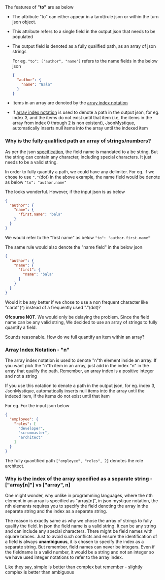 The features of **"to"** are as below

* The attribute "to" can either appear in a tarot/rule json or within the turn json object.
* This attribute refers to a single field in the output json that needs to be populated
* The output field is denoted as a fully qualified path, as an array of json strings

  For eg.
  `"to": ["author", "name"]` refers to the name fields in the below json
  ```json
  {
    "author": {
      "name": "Bala"
    }
  }
  ```
* Items in an array are denoted by the [array index notation](Attribute-To.md#array-index-notation---n)
* If [array index notation](Attribute-To.md#array-index-notation---n) is used to denote a path in the output json, for eg. index 3, and the items do not exist until that item (i.e, the items in the array from index 0 through 2 is non existent), JsonMystique, automatically inserts null items into the array until the indexed item

### Why is the fully qualified path an array of strings/numbers?

As per the json [specification](http://www.json.org/), the field name is mandated to a be string. But the string can contain any character, including special characters. It just needs to be a valid string.

In order to fully quantify a path, we could have any delimiter. For eg. if we chose to use `"."`(dot) in the above example, the name field would be denote as below
`"to": "author.name"`

The looks wonderful. However, if the input json is as below
  ```json
  {
    "author": {
      "name": {
        "first.name": "bala"
      }
    }
  }
  ```

We would refer to the "first name" as below
`"to": "author.first.name"`

The same rule would also denote the "name field" in the below json
```json
{
  "author": {
    "name": {
      "first": {
        "name": "bala"
      }
    }
  }
}
```

Would it be any better if we chose to use a non frequent character like "carot"(^) instead of a frequently used "."(dot)?

**Ofcourse NOT**. We would only be delaying the problem. Since the field name can be any valid string, We decided to use an array of strings to fully quantify a field.

Sounds reasonable. How do we full quantify an item within an array?

### Array Index Notation - "n"
The array index notation is used to denote "n"th element inside an array.
If you want pick the "n"th item in an array, just add in the index "n" in the array that qualify the path. Remember, an array index is a positive integer and not a string 

If you use this notation to denote a path in the output json, for eg. index 3, JsonMystique, automatically inserts null items into the array until the indexed item, if the items do not exist until that item

For eg. For the input json below
  ```json
  {
    "employee": {
      "roles": [
        "developer",
        "scrummaster",
        "architect"
      ]
    }
  }
  ```

The fully quantified path
`["employee", "roles", 2]` denotes the role architect.

### Why is the index of the array specified as a separate string - ["array[n]"] vs ["array", n]

One might wonder, why unlike in programming languages, where the nth element in an array is specified as "array[n]", in json mystique notation, the nth elements requires you to specify the field denoting the array in the separate string and the index as a separate string.

The reason is exactly same as why we chose the array of strings to fully qualify the field. In json the field name is a valid string. It can be any string and can include any special characters. There might be field names with square braces. Just to avoid such conflicts and ensure the identification of a field is always **unambiguous**, it is chosen to specify the index as a separate string. But remember, field names can never be integers. Even if the fieldname is a valid number, it would be a string and not an integer so we have used integer notations to refer to the array index. 

Like they say, simple is better than complex but remember - slightly complex is better than ambiguous